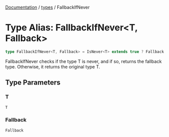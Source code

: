 [Documentation](../../index.md) / [types](../index.md) / FallbackIfNever

# Type Alias: FallbackIfNever\<T, Fallback\>

```ts
type FallbackIfNever<T, Fallback> = IsNever<T> extends true ? Fallback : T;
```

FallbackIfNever checks if the type T is never, and if so, returns the fallback type.
Otherwise, it returns the original type T.

## Type Parameters

### T

`T`

### Fallback

`Fallback`
